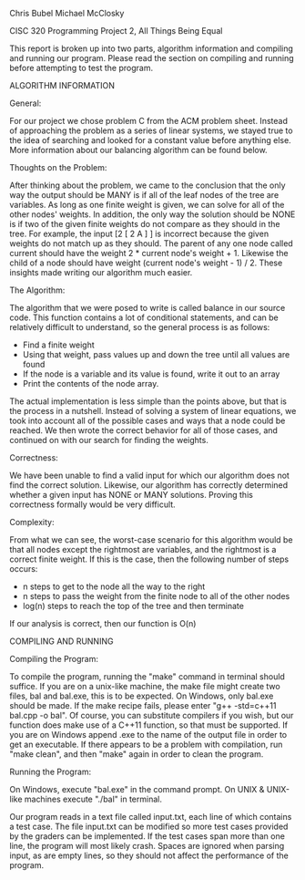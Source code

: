 Chris Bubel
Michael McClosky

CISC 320 Programming Project 2, All Things Being Equal

This report is broken up into two parts, algorithm information and compiling
and running our program. Please read the section on compiling and running before
attempting to test the program.

ALGORITHM INFORMATION

General:

For our project we chose problem C from the ACM problem sheet. Instead
of approaching the problem as a series of linear systems, we stayed true to the
idea of searching and looked for a constant value before anything else. More
information about our balancing algorithm can be found below.

Thoughts on the Problem:

After thinking about the problem, we came to the conclusion that the only way
the output should be MANY is if all of the leaf nodes of the tree are variables.
As long as one finite weight is given, we can solve for all of the other nodes'
weights. In addition, the only way the solution should be NONE is if two of the
given finite weights do not compare as they should in the tree. For example, the
input [2 [ 2 A ] ] is incorrect because the given weights do not match up as
they should. The parent of any one node called current should have the weight
2 * current node's weight + 1. Likewise the child of a node should have weight
(current node's weight - 1) / 2. These insights made writing our algorithm much
easier.

The Algorithm:

The algorithm that we were posed to write is called balance in our source code.
This function contains a lot of conditional statements, and can be relatively
difficult to understand, so the general process is as follows:

  - Find a finite weight
  - Using that weight, pass values up and down the tree until all values are
    found
  - If the node is a variable and its value is found, write it out to an array
  - Print the contents of the node array.

The actual implementation is less simple than the points above, but that is the
process in a nutshell. Instead of solving a system of linear equations, we took
into account all of the possible cases and ways that a node could be reached. We
then wrote the correct behavior for all of those cases, and continued on with
our search for finding the weights.

Correctness:

We have been unable to find a valid input for which our algorithm does not find
the correct solution. Likewise, our algorithm has correctly determined whether a
given input has NONE or MANY solutions. Proving this correctness formally would
be very difficult.

Complexity:

From what we can see, the worst-case scenario for this algorithm would be that
all nodes except the rightmost are variables, and the rightmost is a correct
finite weight. If this is the case, then the following number of steps occurs:

  - n steps to get to the node all the way to the right
  - n steps to pass the weight from the finite node to all of the other nodes
  - log(n) steps to reach the top of the tree and then terminate

If our analysis is correct, then our function is O(n)

COMPILING AND RUNNING

Compiling the Program:

To compile the program, running the "make" command in terminal should suffice. If
you are on a unix-like machine, the make file might create two files, bal and
bal.exe, this is to be expected. On Windows, only bal.exe should be made. If the
make recipe fails, please enter "g++ -std=c++11 bal.cpp -o bal". Of course, you
can substitute compilers if you wish, but our function does make use of a C++11
function, so that must be supported. If you are on Windows append .exe to the
name of the output file in order to get an executable. If there appears to be a
problem with compilation, run "make clean", and then "make" again in order to
clean the program.

Running the Program:

On Windows, execute "bal.exe" in the command prompt.
On UNIX & UNIX-like machines execute "./bal" in terminal.

Our program reads in a text file called input.txt, each line of which contains a
test case. The file input.txt can be modified so more test cases provided by the
graders can be implemented. If the test cases span more than one line, the
program will most likely crash. Spaces are ignored when parsing input, as are
empty lines, so they should not affect the performance of the program.
